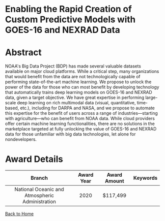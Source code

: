 
Enabling the Rapid Creation of Custom Predictive Models with GOES-16 and NEXRAD Data
====================================================================================

# Abstract


NOAA's Big Data Project (BDP) has made several valuable datasets available on major cloud platforms. While a critical step, many organizations that would benefit from the data are not technologically capable of performing state-of-the-art machine learning. We propose to unlock the power of the data for those who can most benefit by developing technology that automatically trains deep learning models on GOES-16 and NEXRAD data, given a target objective. We have great expertise in performing large-scale deep learning on rich multimodal data (visual, quantitative, time-based, etc.), including for DARPA and NASA, and we propose to automate this expertise for the benefit of users across a range of industries—starting with agriculture—who can benefit from NOAA data. While cloud providers offer certain machine learning functionalities, there are no solutions in the marketplace targeted at fully unlocking the value of GOES-16 and NEXRAD data for those unfamiliar with big data technologies, let alone for nondevelopers.  

# Award Details

|Branch|Award Year|Award Amount|Keywords|
| :---: | :---: | :---: | :---: |
|National Oceanic and Atmospheric Administration|2020|$117,499||
  
  


[Back to Home](https://github.com/chrischow/dod_sbir_awards#2247)